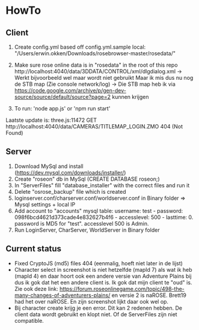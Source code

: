 # HowTo

## Client
1. Create config.yml based off config.yml.sample
   local: "/Users/erwin.okken/Downloads/rosebrowser-master/rosedata/"

2. Make sure rose online data is in "rosedata" in the root of this repo
   http://localhost:4040/data/3DDATA/CONTROL/xml/dlgdialog.xml -> Werkt bijvoorbeeld wel maar wordt niet gebruikt
   Maar ik mis dus nu nog de STB map (Zie console network/log) -> Die STB map heb ik via https://code.google.com/archive/p/gen-dev-source/source/default/source?page=2 kunnen krijgen

3. To run: 'node app.js' or 'npm run start'

Laatste update is: three.js:11472 GET http://localhost:4040/data/CAMERAS/TITLEMAP_LOGIN.ZMO 404 (Not Found)


## Server
1. Download MySql and install (https://dev.mysql.com/downloads/installer/)
2. Create "roseon" db in MySql (CREATE DATABASE roseon;)
3. In "ServerFiles" fill "database_installer" with the correct files and run it
4. Delete "osrose_backup" file which is created
5. loginserver.conf/charserver.conf/worldserver.conf in Binary folder => Mysql settings + local IP
6. Add account to "accounts" mysql table: username: test - password: 098f6bcd4621d373cade4e832627b4f6 - accesslevel: 500 - lasttime: 0. password is MD5 for "test". accesslevel 500 is Admin.
6. Run LoginServer, CharServer, WorldServer in Binary folder

## Current status

- Fixed CryptoJS (md5) files 404 (eenmalig, hoeft niet later in de lijst)
- Character select in screenshot is niet hetzelfde (mapId 7) als wat ik heb (mapId 4) en daar hoort ook een andere versie van Adventure Plains bij dus ik gok dat het een andere client is. Ik gok dat mijn client te "oud" is. Zie ook deze link: https://forum.roseonlinegame.com/topic/498-the-many-changes-of-adventurers-plains/ en versie 2 is naROSE. Brett19 had het over naROSE. En zijn screenshot lijkt daar ook wel op.
- Bij character create krijg je een error. Dit kan 2 redenen hebben. De client data wordt gebruikt en klopt niet. Of de ServerFiles zijn niet compatible.
